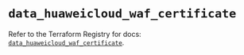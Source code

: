 # `data_huaweicloud_waf_certificate`

Refer to the Terraform Registry for docs: [`data_huaweicloud_waf_certificate`](https://registry.terraform.io/providers/huaweicloud/huaweicloud/1.71.1/docs/data-sources/waf_certificate).
